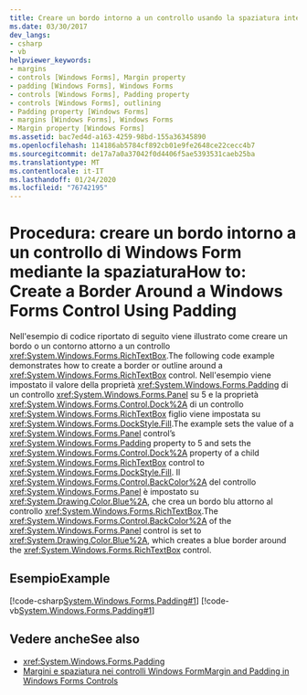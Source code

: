 ```yaml
---
title: Creare un bordo intorno a un controllo usando la spaziatura interna
ms.date: 03/30/2017
dev_langs:
- csharp
- vb
helpviewer_keywords:
- margins
- controls [Windows Forms], Margin property
- padding [Windows Forms], Windows Forms
- controls [Windows Forms], Padding property
- controls [Windows Forms], outlining
- Padding property [Windows Forms]
- margins [Windows Forms], Windows Forms
- Margin property [Windows Forms]
ms.assetid: bac7ed4d-a163-4259-98bd-155a36345890
ms.openlocfilehash: 114186ab5784cf892cb01e9fe2648ce22cecc4b7
ms.sourcegitcommit: de17a7a0a37042f0d4406f5ae5393531caeb25ba
ms.translationtype: MT
ms.contentlocale: it-IT
ms.lasthandoff: 01/24/2020
ms.locfileid: "76742195"
---
```

# <a name="how-to-create-a-border-around-a-windows-forms-control-using-padding"></a><span data-ttu-id="60a7b-102">Procedura: creare un bordo intorno a un controllo di Windows Form mediante la spaziatura</span><span class="sxs-lookup"><span data-stu-id="60a7b-102">How to: Create a Border Around a Windows Forms Control Using Padding</span></span>
<span data-ttu-id="60a7b-103">Nell'esempio di codice riportato di seguito viene illustrato come creare un bordo o un contorno attorno a un controllo <xref:System.Windows.Forms.RichTextBox>.</span><span class="sxs-lookup"><span data-stu-id="60a7b-103">The following code example demonstrates how to create a border or outline around a <xref:System.Windows.Forms.RichTextBox> control.</span></span> <span data-ttu-id="60a7b-104">Nell'esempio viene impostato il valore della proprietà <xref:System.Windows.Forms.Padding> di un controllo <xref:System.Windows.Forms.Panel> su 5 e la proprietà <xref:System.Windows.Forms.Control.Dock%2A> di un controllo <xref:System.Windows.Forms.RichTextBox> figlio viene impostata su <xref:System.Windows.Forms.DockStyle.Fill>.</span><span class="sxs-lookup"><span data-stu-id="60a7b-104">The example sets the value of a <xref:System.Windows.Forms.Panel> control’s <xref:System.Windows.Forms.Padding> property to 5 and sets the <xref:System.Windows.Forms.Control.Dock%2A> property of a child <xref:System.Windows.Forms.RichTextBox> control to <xref:System.Windows.Forms.DockStyle.Fill>.</span></span> <span data-ttu-id="60a7b-105">Il <xref:System.Windows.Forms.Control.BackColor%2A> del controllo <xref:System.Windows.Forms.Panel> è impostato su <xref:System.Drawing.Color.Blue%2A>, che crea un bordo blu attorno al controllo <xref:System.Windows.Forms.RichTextBox>.</span><span class="sxs-lookup"><span data-stu-id="60a7b-105">The <xref:System.Windows.Forms.Control.BackColor%2A> of the <xref:System.Windows.Forms.Panel> control is set to <xref:System.Drawing.Color.Blue%2A>, which creates a blue border around the <xref:System.Windows.Forms.RichTextBox> control.</span></span>  
  
## <a name="example"></a><span data-ttu-id="60a7b-106">Esempio</span><span class="sxs-lookup"><span data-stu-id="60a7b-106">Example</span></span>  
 [!code-csharp[System.Windows.Forms.Padding#1](~/samples/snippets/csharp/VS_Snippets_Winforms/System.Windows.Forms.Padding/CS/Form1.cs#1)]
 [!code-vb[System.Windows.Forms.Padding#1](~/samples/snippets/visualbasic/VS_Snippets_Winforms/System.Windows.Forms.Padding/VB/Form1.vb#1)]  
  
## <a name="see-also"></a><span data-ttu-id="60a7b-107">Vedere anche</span><span class="sxs-lookup"><span data-stu-id="60a7b-107">See also</span></span>

- <xref:System.Windows.Forms.Padding>
- [<span data-ttu-id="60a7b-108">Margini e spaziatura nei controlli Windows Form</span><span class="sxs-lookup"><span data-stu-id="60a7b-108">Margin and Padding in Windows Forms Controls</span></span>](margin-and-padding-in-windows-forms-controls.md)
